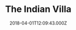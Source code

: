 ---
date: 2018-04-01T12:09:43.000Z
title: The Indian Villa
latitude: 52.03861791792948
longitude: 0.9654864770741227
category: checkin
---